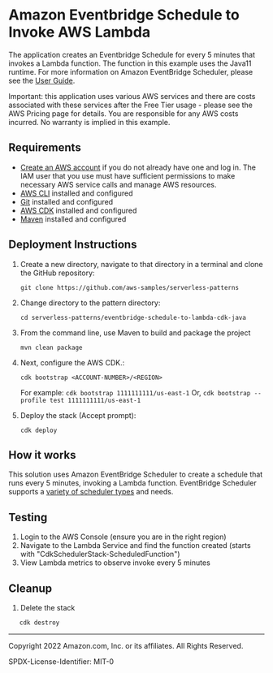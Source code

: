 # Amazon Eventbridge Schedule to Invoke AWS Lambda

The application creates an Eventbridge Schedule for every 5 minutes that invokes a Lambda function.  The function in this example uses the Java11 runtime.  For more information on Amazon EventBridge Scheduler, please see the [User Guide](https://docs.aws.amazon.com/scheduler/latest/UserGuide/what-is-scheduler.html).

Important: this application uses various AWS services and there are costs associated with these services after the Free Tier usage - please see the AWS Pricing page for details. You are responsible for any AWS costs incurred. No warranty is implied in this example.

## Requirements
* [Create an AWS account](https://portal.aws.amazon.com/gp/aws/developer/registration/index.html) if you do not already have one and log in. The IAM user that you use must have sufficient permissions to make necessary AWS service calls and manage AWS resources.
* [AWS CLI](https://docs.aws.amazon.com/cli/latest/userguide/install-cliv2.html) installed and configured
* [Git](https://git-scm.com/book/en/v2/Getting-Started-Installing-Git) installed and configured
* [AWS CDK](https://docs.aws.amazon.com/cdk/latest/guide/cli.html) installed and configured
* [Maven](https://maven.apache.org/download.cgi) installed and configured

## Deployment Instructions

1. Create a new directory, navigate to that directory in a terminal and clone the GitHub repository:
    ``` 
    git clone https://github.com/aws-samples/serverless-patterns
    ```
1. Change directory to the pattern directory:
    ```
    cd serverless-patterns/eventbridge-schedule-to-lambda-cdk-java
    ```
1. From the command line, use Maven to build and package the project
    ```
    mvn clean package
    ```
1. Next, configure the AWS CDK.:
    ```
    cdk bootstrap <ACCOUNT-NUMBER>/<REGION>
   ```
   For example: 
    ```cdk bootstrap 1111111111/us-east-1```
    Or,
    ```cdk bootstrap --profile test 1111111111/us-east-1```

1. Deploy the stack (Accept prompt):
    ```
    cdk deploy
    ```

## How it works
This solution uses Amazon EventBridge Scheduler to create a schedule that runs every 5 minutes, invoking a Lambda function.  EventBridge Scheduler supports a [variety of scheduler types](https://docs.aws.amazon.com/scheduler/latest/UserGuide/schedule-types.html) and needs.

## Testing
1. Login to the AWS Console (ensure you are in the right region)
2. Navigate to the Lambda Service and find the function created (starts with "CdkSchedulerStack-ScheduledFunction")
3. View Lambda metrics to observe invoke every 5 minutes

## Cleanup

1. Delete the stack
```bash
   cdk destroy
```
----
Copyright 2022 Amazon.com, Inc. or its affiliates. All Rights Reserved.

SPDX-License-Identifier: MIT-0
